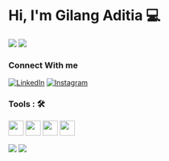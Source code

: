 # Hi, I'm Gilang Aditia :computer:

![](https://readme-typing-svg.herokuapp.com?lines=Hardware+Engineer;FrontEnd+Developer;UI/UX+Designer+Research)
![](https://gilang-aditia.github.io/Portofolioku/)

### Connect With me

[![LinkedIn](https://img.shields.io/badge/linkedin-%230077B5.svg?&style=for-the-badge&logo=linkedin&logoColor=white)](https://www.linkedin.com/in/gilang-aditia-b79461231/) [![Instagram](https://img.shields.io/badge/instagram-%23E4405F.svg?&style=for-the-badge&logo=instagram&logoColor=white)](https://instagram.com/)

### Tools : 🛠

<img src="https://user-images.githubusercontent.com/74038190/212257465-7ce8d493-cac5-494e-982a-5a9deb852c4b.gif" width="30px" height="30px"> <img src="https://user-images.githubusercontent.com/74038190/212257460-738ff738-247f-4445-a718-cdd0ca76e2db.gif" width="30px" height="30px"> <img src="https://user-images.githubusercontent.com/74038190/212257460-738ff738-247f-4445-a718-cdd0ca76e2db.gif" width="30px" height="30px"> <img src="https://user-images.githubusercontent.com/74038190/212257454-16e3712e-945a-4ca2-b238-408ad0bf87e6.gif" width="30px" height="30px"> 

![](https://github-readme-stats.vercel.app/api?username=gilang-aditia&theme=tokyonight)
![](https://github-readme-stats.vercel.app/api/top-langs/?username=gilang-aditia&theme=tokyonight&layout=compact)
